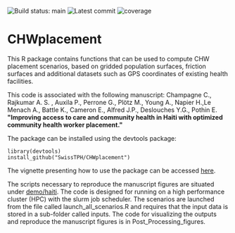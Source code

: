 ![Build status: main](https://img.shields.io/github/workflow/status/SwissTPH/CHWplacement/R-CMD-check/main?style=flat-square)
![Latest commit](https://img.shields.io/github/last-commit/SwissTPH/CHWplacement/main?style=flat-square)
![coverage](https://img.shields.io/endpoint?url=https://gist.githubusercontent.com/clchampag/0ee1b8b341f3cca754974cab9bf9892b/raw/chw.json)


# CHWplacement

This R package contains functions that can be used to compute CHW placement scenarios, based on gridded population surfaces, friction surfaces and additional datasets such as GPS coordinates of existing health facilities.

This code is associated with the following manuscript:
Champagne C., Rajkumar A. S. , Auxila P., Perrone G., Plötz M., Young A., Napier H.,Le Menach A., Battle K., Cameron E., Alfred J.P., Deslouches Y.G., Pothin E. **"Improving access to care and community health in Haiti with optimized community health worker placement."**


The package can be installed using the devtools package:  

```{r}
library(devtools)  
install_github("SwissTPH/CHWplacement")  
```
The vignette presenting how to use the package can be accessed [here](https://swisstph.github.io/CHWplacement/articles/CHWplacement-vignette.html).

The scripts necessary to reproduce the manuscript figures are situated under [demo/haiti](https://github.com/SwissTPH/CHWplacement/tree/main/demo/haiti).  The code is designed for running on a high performance cluster (HPC) with the slurm job scheduler. The scenarios are launched from the file called launch_all_scenarios.R and requires that the input data is stored in a sub-folder called inputs. The code for visualizing the outputs and reproduce the manuscript figures is in Post_Processing_figures.

